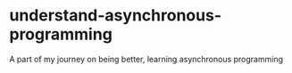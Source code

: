# understand-asynchronous-programming
A part of my journey on being better, learning asynchronous programming
